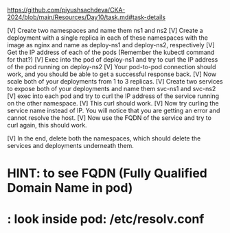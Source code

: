 https://github.com/piyushsachdeva/CKA-2024/blob/main/Resources/Day10/task.md#task-details

[V] Create two namespaces and name them ns1 and ns2
[V] Create a deployment with a single replica in each of these namespaces with the image as nginx and name as 
deploy-ns1 and deploy-ns2, respectively
[V] Get the IP address of each of the pods (Remember the kubectl command for that?)
[V] Exec into the pod of deploy-ns1 and try to curl the IP address of the pod running on deploy-ns2
[V] Your pod-to-pod connection should work, and you should be able to get a successful response back.
[V] Now scale both of your deployments from 1 to 3 replicas.
[V] Create two services to expose both of your deployments and name them svc-ns1 and svc-ns2
[V] exec into each pod and try to curl the IP address of the service running on the other namespace.
[V] This curl should work.
[V] Now try curling the service name instead of IP. You will notice that you are getting an error and cannot resolve
 the host.
[V] Now use the FQDN of the service and try to curl again, this should work.

[V] In the end, delete both the namespaces, which should delete the services and deployments underneath them.


# HINT: to see FQDN (Fully Qualified Domain Name in pod)
#     : look inside pod: /etc/resolv.conf
